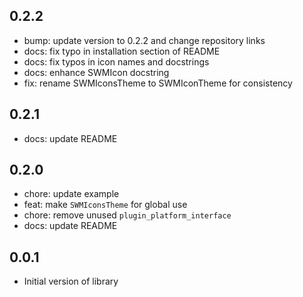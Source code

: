 ## 0.2.2

- bump: update version to 0.2.2 and change repository links
- docs: fix typo in installation section of README
- docs: fix typos in icon names and docstrings
- docs: enhance SWMIcon docstring
- fix: rename SWMIconsTheme to SWMIconTheme for consistency

## 0.2.1

- docs: update README

## 0.2.0

- chore: update example
- feat: make `SWMIconsTheme` for global use
- chore: remove unused `plugin_platform_interface`
- docs: update README

## 0.0.1

- Initial version of library